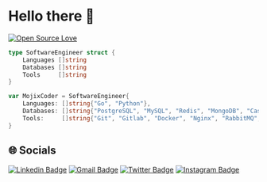 # Hello there 👋

[![Open Source Love](https://badges.frapsoft.com/os/v1/open-source.svg?v=102)](https://github.com/ellerbrock/open-source-badge/)


```go
type SoftwareEngineer struct {
    Languages []string
    Databases []string
    Tools     []string
}

var MojixCoder = SoftwareEngineer{
    Languages: []string{"Go", "Python"},
    Databases: []string{"PostgreSQL", "MySQL", "Redis", "MongoDB", "Cassandra"},
    Tools:     []string{"Git", "Gitlab", "Docker", "Nginx", "RabbitMQ", "Nats", "Prometheus", "Kubernetes"},
}
```

## 🌐 Socials

[![Linkedin Badge](https://img.shields.io/badge/-mojixcoder-blue?style=flat-square&logo=Linkedin&logoColor=white&link=https://www.linkedin.com/in/mojtaba-arezoomand-163710204/)](https://www.linkedin.com/in/mojtaba-arezoomand-163710204/)
[![Gmail Badge](https://img.shields.io/badge/-mojixcoder@gmail.com-c14438?style=flat-square&logo=Gmail&logoColor=white&link=mailto:mojixcoder@gmail.com)](mailto:mojixcoder@gmail.com)
[![Twitter Badge](https://img.shields.io/badge/-mojixcoder-blue?style=flat-square&logo=twitter&logoColor=white&link=https://twitter.com/MojixCoder)](https://twitter.com/MojtabaAr99)
[![Instagram Badge](https://img.shields.io/badge/-mojixcoder-purple?style=flat-square&logo=instagram&logoColor=white&link=https://www.instagram.com/mojtaba_arezoumand/)](https://www.instagram.com/mojtaba_arezoumand/)
